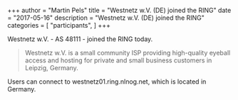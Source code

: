 +++
author = "Martin Pels"
title = "Westnetz w.V. (DE) joined the RING"
date = "2017-05-16"
description = "Westnetz w.V. (DE) joined the RING"
categories = [
    "participants",
]
+++

Westnetz w.V. - AS 48111 - joined the RING today.

> Westnetz w.V. is a small community ISP providing high-quality eyeball access and hosting for private and small business customers in Leipzig, Germany.

Users can connect to westnetz01.ring.nlnog.net, which is located in Germany.

